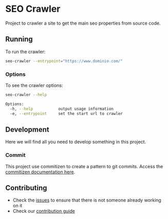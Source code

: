 # SEO Crawler

Project to crawler a site to get the main seo properties from source code.

## Running

To run the crawler:

```sh
seo-crawler --entrypoint="https://www.dominio.com/"
```

### Options

To see the crawler options:

```sh
seo-crawler --help

Options:
  -h, --help           output usage information
  -e, --entrypoint     set the start url to crawler
```

## Development

Here we will find all you need to develop something in this project.

### Commit

This project use commitizen to create a pattern to git commits.
Access the [commitizen documentation here](https://github.com/commitizen/cz-cli).

## Contributing

- Check the [issues](https://github.com/luizdesign/seo-crawler/issues) to ensure that there is not someone already working on it
- Check our [contribution guide](https://github.com/luizdesign/seo-crawler/blob/master/CONTRIBUTING.MD)
